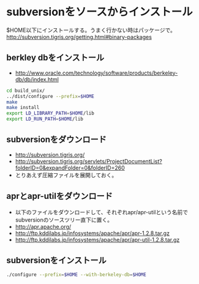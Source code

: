 ﻿# subversionをソースからインストール
$HOME以下にインストールする。うまく行かない時はパッケージで。
http://subversion.tigris.org/getting.html#binary-packages

## berkley dbをインストール

- http://www.oracle.com/technology/software/products/berkeley-db/db/index.html

```bash
cd build_unix/
../dist/configure --prefix=$HOME
make
make install
export LD_LIBRARY_PATH=$HOME/lib
export LD_RUN_PATH=$HOME/lib
```

## subversionをダウンロード

- http://subversion.tigris.org/
- http://subversion.tigris.org/servlets/ProjectDocumentList?folderID=0&expandFolder=0&folderID=260
- とりあえず圧縮ファイルを展開しておく。

## aprとapr-utilをダウンロード

- 以下のファイルをダウンロードして、それぞれapr/apr-utilという名前でsubversionのソースツリー直下に置く。
- http://apr.apache.org/
- http://ftp.kddilabs.jp/infosystems/apache/apr/apr-1.2.8.tar.gz
- http://ftp.kddilabs.jp/infosystems/apache/apr/apr-util-1.2.8.tar.gz

## subversionをインストール

```bash
./configure --prefix=$HOME --with-berkeley-db=$HOME
```
